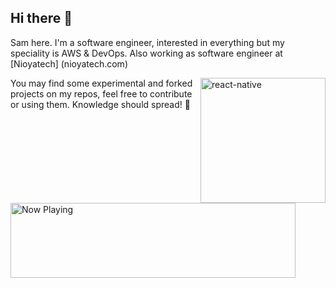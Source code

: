 ## Hi there 👋
Sam here. I'm a software engineer, interested in everything but my speciality is AWS & DevOps. Also working as software engineer at [Nioyatech] (nioyatech.com)

<img src="https://media.giphy.com/media/n6mEMqAuYOQ8l8qcEE/giphy.gif" alt="react-native" width=200 height=200 align="right">


You may find some experimental and forked projects on my repos, feel free to contribute or using them.
Knowledge should spread! 💪

<a href="https://spotify-snippet.vercel.app/whatiamlistening?open">
    <img src="https://spotify-snippet.vercel.app/whatiamlistening" width="456" height="120" alt="Now Playing">



